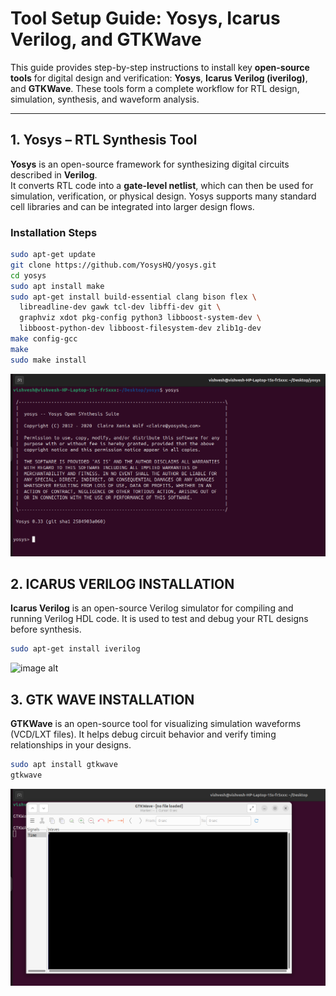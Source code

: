# Tool Setup Guide: Yosys, Icarus Verilog, and GTKWave

This guide provides step-by-step instructions to install key **open-source tools** for digital design and verification: **Yosys**, **Icarus Verilog (iverilog)**, and **GTKWave**. These tools form a complete workflow for RTL design, simulation, synthesis, and waveform analysis.

---

## 1. Yosys – RTL Synthesis Tool

**Yosys** is an open-source framework for synthesizing digital circuits described in **Verilog**.  
It converts RTL code into a **gate-level netlist**, which can then be used for simulation, verification, or physical design. Yosys supports many standard cell libraries and can be integrated into larger design flows.

### Installation Steps

```bash
sudo apt-get update
git clone https://github.com/YosysHQ/yosys.git
cd yosys
sudo apt install make
sudo apt-get install build-essential clang bison flex \
  libreadline-dev gawk tcl-dev libffi-dev git \
  graphviz xdot pkg-config python3 libboost-system-dev \
  libboost-python-dev libboost-filesystem-dev zlib1g-dev
make config-gcc
make
sudo make install

```
![image alt](screenshots/yosy_installation.png)

## 2. ICARUS VERILOG INSTALLATION
**Icarus Verilog** is an open-source Verilog simulator for compiling and running Verilog HDL code.
It is used to test and debug your RTL designs before synthesis.
```bash
sudo apt-get install iverilog

```
![image alt](sscreenshots/icarus_verilog.png)

## 3. GTK WAVE INSTALLATION
**GTKWave** is an open-source tool for visualizing simulation waveforms (VCD/LXT files).
It helps debug circuit behavior and verify timing relationships in your designs.
```bash
sudo apt install gtkwave
gtkwave

```
![image alt](screenshots/gtkwave.png)